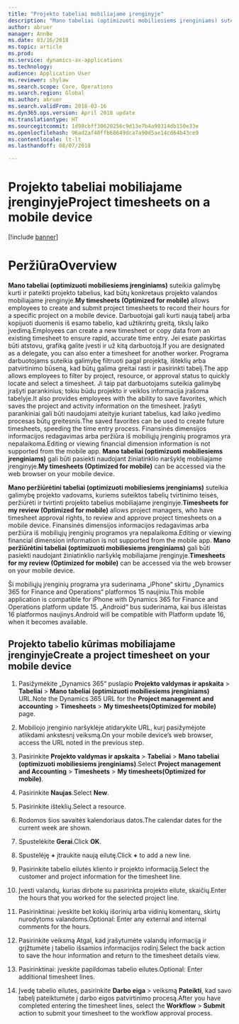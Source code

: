 ```yaml
---
title: "Projekto tabeliai mobiliajame įrenginyje"
description: "Mano tabeliai (optimizuoti mobiliesiems įrenginiams) suteikia galimybę kurti ir pateikti projekto tabelius, kad būtų konkretaus projekto valandos mobiliajame įrenginyje."
author: abruer
manager: AnnBe
ms.date: 03/16/2018
ms.topic: article
ms.prod: 
ms.service: dynamics-ax-applications
ms.technology: 
audience: Application User
ms.reviewer: shylaw
ms.search.scope: Core, Operations
ms.search.region: Global
ms.author: abruer
ms.search.validFrom: 2018-03-16
ms.dyn365.ops.version: April 2018 update
ms.translationtype: HT
ms.sourcegitcommit: 1d98cbff30620256c9d13e7b4a90314db150e33e
ms.openlocfilehash: 96ad2af40ffb68649dca7a90d5ae14cd64b43ce9
ms.contentlocale: lt-lt
ms.lasthandoff: 08/07/2018

---
```


# <a name="project-timesheets-on-a-mobile-device"></a><span data-ttu-id="2f465-103">Projekto tabeliai mobiliajame įrenginyje</span><span class="sxs-lookup"><span data-stu-id="2f465-103">Project timesheets on a mobile device</span></span>

[!include [banner](../includes/banner.md)]

# <a name="overview"></a><span data-ttu-id="2f465-104">Peržiūra</span><span class="sxs-lookup"><span data-stu-id="2f465-104">Overview</span></span>

<span data-ttu-id="2f465-105">**Mano tabeliai (optimizuoti mobiliesiems įrenginiams)** suteikia galimybę kurti ir pateikti projekto tabelius, kad būtų konkretaus projekto valandos mobiliajame įrenginyje.</span><span class="sxs-lookup"><span data-stu-id="2f465-105">**My timesheets (Optimized for mobile)** allows employees to create and submit project timesheets to record their hours for a specific project on a mobile device.</span></span> <span data-ttu-id="2f465-106">Darbuotojai gali kurti naują tabelį arba kopijuoti duomenis iš esamo tabelio, kad užtikrintų greitą, tikslų laiko įvedimą.</span><span class="sxs-lookup"><span data-stu-id="2f465-106">Employees can create a new timesheet or copy data from an existing timesheet to ensure rapid, accurate time entry.</span></span> <span data-ttu-id="2f465-107">Jei esate paskirtas būti atstovu, grafiką galite įvesti ir už kitą darbuotoją.</span><span class="sxs-lookup"><span data-stu-id="2f465-107">If you are designated as a delegate, you can also enter a timesheet for another worker.</span></span> <span data-ttu-id="2f465-108">Programa darbuotojams suteikia galimybę filtruoti pagal projektą, išteklių arba patvirtinimo būseną, kad būtų galima greitai rasti ir pasirinkti tabelį.</span><span class="sxs-lookup"><span data-stu-id="2f465-108">The app allows employees to filter by project, resource, or approval status to quickly locate and select a timesheet.</span></span> <span data-ttu-id="2f465-109">Ji taip pat darbuotojams suteikia galimybę įrašyti parankinius; tokiu būdu projekto ir veiklos informacija įrašoma tabelyje.</span><span class="sxs-lookup"><span data-stu-id="2f465-109">It also provides employees with the ability to save favorites, which saves the project and activity information on the timesheet.</span></span> <span data-ttu-id="2f465-110">Įrašyti parankiniai gali būti naudojami ateityje kuriant tabelius, kad laiko įvedimo procesas būtų greitesnis.</span><span class="sxs-lookup"><span data-stu-id="2f465-110">The saved favorites can be used to create future timesheets, speeding the time entry process.</span></span> <span data-ttu-id="2f465-111">Finansinės dimensijos informacijos redagavimas arba peržiūra iš mobiliųjų įrenginių programos yra nepalaikoma.</span><span class="sxs-lookup"><span data-stu-id="2f465-111">Editing or viewing financial dimension information is not supported from the mobile app.</span></span> <span data-ttu-id="2f465-112">**Mano tabeliai (optimizuoti mobiliesiems įrenginiams)** gali būti pasiekti naudojant žiniatinklio naršyklę mobiliajame įrenginyje.</span><span class="sxs-lookup"><span data-stu-id="2f465-112">**My timesheets (Optimized for mobile)** can be accessed via the web browser on your mobile device.</span></span>

<span data-ttu-id="2f465-113">**Mano peržiūrėtini tabeliai (optimizuoti mobiliesiems įrenginiams)** suteikia galimybę projekto vadovams, kuriems suteiktos tabelių tvirtinimo teisės, peržiūrėti ir tvirtinti projekto tabelius mobiliajame įrenginyje.</span><span class="sxs-lookup"><span data-stu-id="2f465-113">**Timesheets for my review (Optimized for mobile)** allows project managers, who have timesheet approval rights, to review and approve project timesheets on a mobile device.</span></span> <span data-ttu-id="2f465-114">Finansinės dimensijos informacijos redagavimas arba peržiūra iš mobiliųjų įrenginių programos yra nepalaikoma.</span><span class="sxs-lookup"><span data-stu-id="2f465-114">Editing or viewing financial dimension information is not supported from the mobile app.</span></span> <span data-ttu-id="2f465-115">**Mano peržiūrėtini tabeliai (optimizuoti mobiliesiems įrenginiams)** gali būti pasiekti naudojant žiniatinklio naršyklę mobiliajame įrenginyje.</span><span class="sxs-lookup"><span data-stu-id="2f465-115">**Timesheets for my review (Optimized for mobile)** can be accessed via the web browser on your mobile device.</span></span>

<span data-ttu-id="2f465-116">Ši mobiliųjų įrenginių programa yra suderinama „iPhone“ skirtu „Dynamics 365 for Finance and Operations“ platformos 15 naujiniu.</span><span class="sxs-lookup"><span data-stu-id="2f465-116">This mobile application is compatible for iPhone with Dynamics 365 for Finance and Operations platform update 15.</span></span>
<span data-ttu-id="2f465-117">„Android“ bus suderinama, kai bus išleistas 16 platformos naujinys.</span><span class="sxs-lookup"><span data-stu-id="2f465-117">Android will be compatible with Platform update 16, when it becomes available.</span></span>

<a name="create-a-project-timesheet-on-your-mobile-device"></a><span data-ttu-id="2f465-118">Projekto tabelio kūrimas mobiliajame įrenginyje</span><span class="sxs-lookup"><span data-stu-id="2f465-118">Create a project timesheet on your mobile device</span></span>
------------------------------------------------

1.  <span data-ttu-id="2f465-119">Pasižymėkite „Dynamics 365“ puslapio **Projekto valdymas ir apskaita** \> **Tabeliai** \> **Mano tabeliai (optimizuoti mobiliesiems įrenginiams)** URL.</span><span class="sxs-lookup"><span data-stu-id="2f465-119">Note the Dynamics 365 URL for the **Project management and accounting** \> **Timesheets** \> **My timesheets(Optimized for mobile)** page.</span></span>

2.  <span data-ttu-id="2f465-120">Mobiliojo įrenginio naršyklėje atidarykite URL, kurį pasižymėjote atlikdami ankstesnį veiksmą.</span><span class="sxs-lookup"><span data-stu-id="2f465-120">On your mobile device’s web browser, access the URL noted in the previous step.</span></span>
 
3.  <span data-ttu-id="2f465-121">Pasirinkite **Projekto valdymas ir apskaita** \> **Tabeliai** \> **Mano tabeliai (optimizuoti mobiliesiems įrenginiams)**.</span><span class="sxs-lookup"><span data-stu-id="2f465-121">Select **Project management and Accounting** \> **Timesheets** \> **My timesheets(Optimized for mobile)**.</span></span>

4.  <span data-ttu-id="2f465-122">Pasirinkite **Naujas**.</span><span class="sxs-lookup"><span data-stu-id="2f465-122">Select **New**.</span></span>

5.  <span data-ttu-id="2f465-123">Pasirinkite išteklių.</span><span class="sxs-lookup"><span data-stu-id="2f465-123">Select a resource.</span></span>

6.  <span data-ttu-id="2f465-124">Rodomos šios savaitės kalendoriaus datos.</span><span class="sxs-lookup"><span data-stu-id="2f465-124">The calendar dates for the current week are shown.</span></span>

7.  <span data-ttu-id="2f465-125">Spustelėkite **Gerai**.</span><span class="sxs-lookup"><span data-stu-id="2f465-125">Click **OK**.</span></span>

8.  <span data-ttu-id="2f465-126">Spustelėję **+** įtraukite naują eilutę.</span><span class="sxs-lookup"><span data-stu-id="2f465-126">Click **+** to add a new line.</span></span>

9.  <span data-ttu-id="2f465-127">Pasirinkite tabelio eilutės kliento ir projekto informaciją.</span><span class="sxs-lookup"><span data-stu-id="2f465-127">Select the customer and project information for the timesheet line.</span></span>

10. <span data-ttu-id="2f465-128">Įvesti valandų, kurias dirbote su pasirinkta projekto eilute, skaičių.</span><span class="sxs-lookup"><span data-stu-id="2f465-128">Enter the hours that you worked for the selected project line.</span></span>

11. <span data-ttu-id="2f465-129">Pasirinktinai: įveskite bet kokių išorinių arba vidinių komentarų, skirtų nurodytoms valandoms.</span><span class="sxs-lookup"><span data-stu-id="2f465-129">Optional: Enter any external and internal comments for the hours.</span></span>

12. <span data-ttu-id="2f465-130">Pasirinkite veiksmą Atgal, kad įrašytumėte valandų informaciją ir grįžtumėte į tabelio išsamios informacijos rodinį.</span><span class="sxs-lookup"><span data-stu-id="2f465-130">Select the back action to save the hour information and return to the timesheet details view.</span></span>

13. <span data-ttu-id="2f465-131">Pasirinktinai: įveskite papildomas tabelio eilutes.</span><span class="sxs-lookup"><span data-stu-id="2f465-131">Optional: Enter additional timesheet lines.</span></span>

14. <span data-ttu-id="2f465-132">Įvedę tabelio eilutes, pasirinkite **Darbo eiga** \> veiksmą **Pateikti**, kad savo tabelį pateiktumėte į darbo eigos patvirtinimo procesą.</span><span class="sxs-lookup"><span data-stu-id="2f465-132">After you have completed entering the timesheet lines, select the **Workflow** \> **Submit** action to submit your timesheet to the workflow approval process.</span></span>

